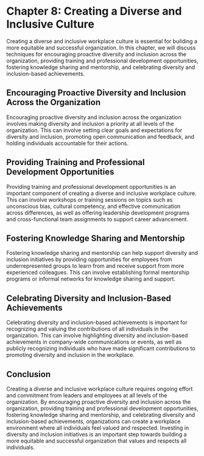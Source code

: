 Chapter 8: Creating a Diverse and Inclusive Culture
===================================================

Creating a diverse and inclusive workplace culture is essential for building a more equitable and successful organization. In this chapter, we will discuss techniques for encouraging proactive diversity and inclusion across the organization, providing training and professional development opportunities, fostering knowledge sharing and mentorship, and celebrating diversity and inclusion-based achievements.

Encouraging Proactive Diversity and Inclusion Across the Organization
---------------------------------------------------------------------

Encouraging proactive diversity and inclusion across the organization involves making diversity and inclusion a priority at all levels of the organization. This can involve setting clear goals and expectations for diversity and inclusion, promoting open communication and feedback, and holding individuals accountable for their actions.

Providing Training and Professional Development Opportunities
-------------------------------------------------------------

Providing training and professional development opportunities is an important component of creating a diverse and inclusive workplace culture. This can involve workshops or training sessions on topics such as unconscious bias, cultural competency, and effective communication across differences, as well as offering leadership development programs and cross-functional team assignments to support career advancement.

Fostering Knowledge Sharing and Mentorship
------------------------------------------

Fostering knowledge sharing and mentorship can help support diversity and inclusion initiatives by providing opportunities for employees from underrepresented groups to learn from and receive support from more experienced colleagues. This can involve establishing formal mentorship programs or informal networks for knowledge sharing and support.

Celebrating Diversity and Inclusion-Based Achievements
------------------------------------------------------

Celebrating diversity and inclusion-based achievements is important for recognizing and valuing the contributions of all individuals in the organization. This can involve highlighting diversity and inclusion-based achievements in company-wide communications or events, as well as publicly recognizing individuals who have made significant contributions to promoting diversity and inclusion in the workplace.

Conclusion
----------

Creating a diverse and inclusive workplace culture requires ongoing effort and commitment from leaders and employees at all levels of the organization. By encouraging proactive diversity and inclusion across the organization, providing training and professional development opportunities, fostering knowledge sharing and mentorship, and celebrating diversity and inclusion-based achievements, organizations can create a workplace environment where all individuals feel valued and respected. Investing in diversity and inclusion initiatives is an important step towards building a more equitable and successful organization that values and respects all individuals.
